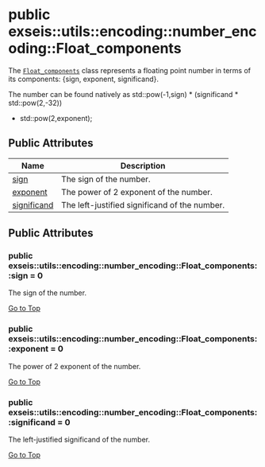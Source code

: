 # <a name='exseis-utils-encoding-number_encoding-Float_components' /> public exseis::utils::encoding::number_encoding::Float_components

The [`Float_components`][exseis-utils-encoding-number_encoding-Float_components] class represents a floating point number in terms of its components: {sign, exponent, significand}. 



The number can be found natively as std::pow(-1,sign) * (significand * std::pow(2,-32))
- std::pow(2,exponent);  




## Public Attributes
| Name | Description | 
| ---- | ---- |
| [sign](#exseis-utils-encoding-number_encoding-Float_components-sign) | The sign of the number.  |
| [exponent](#exseis-utils-encoding-number_encoding-Float_components-exponent) | The power of 2 exponent of the number.  |
| [significand](#exseis-utils-encoding-number_encoding-Float_components-significand) | The left-justified significand of the number.  |



## Public Attributes
### <a name='exseis-utils-encoding-number_encoding-Float_components-sign' /> public exseis::utils::encoding::number_encoding::Float_components::sign  = 0

The sign of the number. 








[Go to Top](#exseis-utils-encoding-number_encoding-Float_components)

### <a name='exseis-utils-encoding-number_encoding-Float_components-exponent' /> public exseis::utils::encoding::number_encoding::Float_components::exponent  = 0

The power of 2 exponent of the number. 








[Go to Top](#exseis-utils-encoding-number_encoding-Float_components)

### <a name='exseis-utils-encoding-number_encoding-Float_components-significand' /> public exseis::utils::encoding::number_encoding::Float_components::significand  = 0

The left-justified significand of the number. 








[Go to Top](#exseis-utils-encoding-number_encoding-Float_components)

[exseis-utils-encoding-number_encoding-Float_components]:./Float_components.md#exseis-utils-encoding-number_encoding-Float_components

